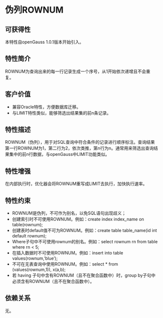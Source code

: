 # 伪列ROWNUM

## 可获得性<a name="section56086982"></a>

本特性自openGauss 1.0.1版本开始引入。

## 特性简介<a name="section35020791"></a>

ROWNUM为查询出来的每一行记录生成一个序号，从1开始依次递增且不会重复。

## 客户价值<a name="section46751668"></a>

-   兼容Oracle特性，方便数据库迁移。
-   与LIMIT特性类似，能够筛选出结果集的前n条记录。

## 特性描述<a name="section18111828"></a>

ROWNUM（伪列），用于对SQL查询中符合条件的记录进行顺序标注。查询结果第一行ROWNUM为1，第二行为2，依次类推，第n行为n。通常用来筛选出查询结果集中的前n行数据，与openGauss中LIMIT功能类似。

## 特性增强<a name="section28788730"></a>

在内部执行时，优化器会将ROWNUM重写成LIMIT去执行，加快执行速率。

## 特性约束<a name="section06531946143616"></a>

-   ROWNUM是伪列，不可作为别名，以免SQL语句出现歧义；
-   创建索引时不可使用ROWNUM。例如：create index index\_name on table\(rownum\);
-   创建表时default值不可为ROWNUM。例如：create table table\_name\(id int default rownum\);
-   Where子句中不可使用rownum的别名。例如：select rownum rn from table where rn < 5;
-   在插入数据时不可使用ROWNUM。例如：insert into table values\(rownum,’blue’\);
-   不可在无表查询中使用ROWNUM。例如：select \* from \(values\(rownum,1\)\), x\(a,b\);
-   若 having 子句中含有ROWNUM（且不在聚合函数中）时，group by子句中必须含有ROWNUM（且不在聚合函数中）。

## 依赖关系<a name="section57771982"></a>

无。
